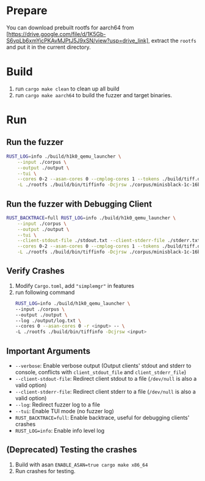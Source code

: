 # Prepare
You can download prebuilt rootfs for aarch64 from [https://drive.google.com/file/d/1K5Gb-S6vpLb6xmYicPKAvMJPtJ5J9xSN/view?usp=drive_link], extract the `rootfs` and put it in the current directory.

# Build
1. run `cargo make clean` to clean up all build
2. run `cargo make aarch64` to build the fuzzer and target binaries.

# Run
## Run the fuzzer
```bash
RUST_LOG=info ./build/h1k0_qemu_launcher \
    --input ./corpus \
    --output ./output \
    --tui \
    --cores 0-2 --asan-cores 0 --cmplog-cores 1 --tokens ./build/tiff.dict -- \
    -L ./rootfs ./build/bin/tiffinfo -Dcjrsw ./corpus/minisblack-1c-16b.tiff
```

## Run the fuzzer with Debugging Client 
```bash
RUST_BACKTRACE=full RUST_LOG=info ./build/h1k0_qemu_launcher \
    --input ./corpus \
    --output ./output \
    --tui \
    --client-stdout-file ./stdout.txt --client-stderr-file ./stderr.txt \
    --cores 0-2 --asan-cores 0 --cmplog-cores 1 --tokens ./build/tiff.dict -- \
    -L ./rootfs ./build/bin/tiffinfo -Dcjrsw ./corpus/minisblack-1c-16b.tiff
```

## Verify Crashes
1. Modify `Cargo.toml`, add `"simplemgr"` in features
2. run following command
    ```bash
    RUST_LOG=info ./build/h1k0_qemu_launcher \
    --input ./corpus \
    --output ./output \
    --log ./output/log.txt \
    --cores 0 --asan-cores 0 -r <input> -- \
    -L ./rootfs ./build/bin/tiffinfo -Dcjrsw <input>
    ```

## Important Arguments
- `--verbose`: Enable verbose output (Output clients' stdout and stderr to console, conflicts with `client_stdout_file` and `client_stderr_file`)
- `--client-stdout-file`: Redirect client stdout to a file (`/dev/null` is also a valid option)
- `--client-stderr-file`: Redirect client stderr to a file (`/dev/null` is also a valid option)
- `--log`: Redirect fuzzer log to a file
- `--tui`: Enable TUI mode (no fuzzer log)
- `RUST_BACKTRACE=full`: Enable backtrace, useful for debugging clients' crashes
- `RUST_LOG=info`: Enable info level log

## (Deprecated) Testing the crashes
1. Build with asan `ENABLE_ASAN=true cargo make x86_64`
2. Run crashes for testing.